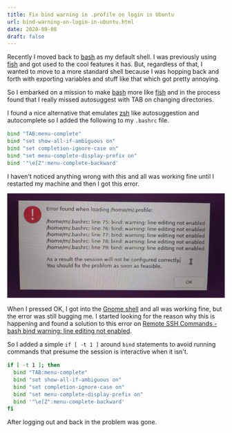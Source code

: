 ```yaml
---
title: Fix bind warning in .profile on login in Ubuntu
url: bind-warning-on-login-in-ubuntu.html
date: 2020-09-08
draft: false
---
```


Recently I moved back to [bash](https://www.gnu.org/software/bash/) as my default shell. I was previously using [fish](https://fishshell.com/) and got used to the cool features it has. But, regardless of that, I wanted to move to a more standard shell because I was hopping back and forth with exporting variables and stuff like that which got pretty annoying.

So I embarked on a mission to make [bash](https://www.gnu.org/software/bash/) more like [fish](https://fishshell.com/) and in the process found that I really missed autosuggest with TAB on changing directories.

I found a nice alternative that emulates [zsh](http://zsh.sourceforge.net/) like autosuggestion and autocomplete so I added the following to my `.bashrc` file.

```bash
bind "TAB:menu-complete"
bind "set show-all-if-ambiguous on"
bind "set completion-ignore-case on"
bind "set menu-complete-display-prefix on"
bind '"\e[Z":menu-complete-backward'
```

I haven't noticed anything wrong with this and all was working fine until I restarted my machine and then I got this error.

![Profile bind error](/assets/profile-bind-error/error.jpg)

When I pressed OK, I got into the [Gnome shell](https://wiki.gnome.org/Projects/GnomeShell) and all was working fine, but the error was still bugging me. I started looking for the reason why this is happening and found a solution to this error on [Remote SSH Commands - bash bind warning: line editing not enabled](https://superuser.com/a/892682).

So I added a simple `if [ -t 1 ]` around `bind` statements to avoid running commands that presume the session is interactive when it isn't.

```bash
if [ -t 1 ]; then
  bind "TAB:menu-complete"
  bind "set show-all-if-ambiguous on"
  bind "set completion-ignore-case on"
  bind "set menu-complete-display-prefix on"
  bind '"\e[Z":menu-complete-backward'
fi
```

After logging out and back in the problem was gone.
